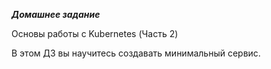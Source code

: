 ___Домашнее задание___

Основы работы с Kubernetes (Часть 2)

В этом ДЗ вы научитесь создавать минимальный сервис.
  
